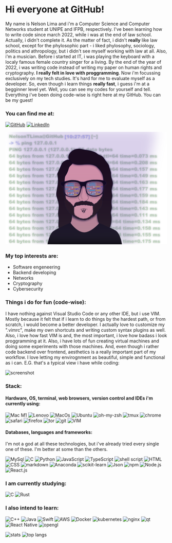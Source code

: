 # Hi everyone at GitHub!

My name is Nelson Lima and i\'m a Computer Science and Computer Networks student at UNIPE and IFPB, respectively. I\'ve been learning how to write code since march 2022, while i was at the end of law school. Actually, i didn\'t complete it. As the matter of fact, i didn\'t **really** like law school, except for the phylosophic part - i liked phylosophy, sociology, politics and athropology, but i didn\'t see myself working with law at all. Also, i\'m a musician. Before i started at IT, i was playing the keyboard with a localy famous female country singer for a living. By the end of the year of 2022, i was writing code instead of writing my paper on human rights and cryptography. **I really felt in love with proggramming**. Now i\'m focussing exclusively on my tech studies. It\'s hard for me to evaluate myself as a developer. So, even though i learn things **really fast**, i guess i'm at a begginner level yet. Well, you can see my codes for yourself and tell. Everything i\'ve been doing code-wise is right here at my GitHub. You can be my guest!

### You can find me at:

[![GitHub](https://img.shields.io/badge/GitHub-100000?style=for-the-badge&logo=github&logoColor=white)](https://github.com/NelsonTLima)
[![LinkedIn](https://img.shields.io/badge/LinkedIn-0077B5?style=for-the-badge&logo=linkedin&logoColor=white)](https://www.linkedin.com/in/nelsontlima/)

![miself coding draw](/assets/art.png)

### My top interests are:

- Software engeneering
- Backend developing
- Networks
- Cryptography
- Cybersecurity

### Things i do for fun (code-wise):

I have nothing against Visual Studio Code or any other IDE, but i use VIM. Mostly because it felt that if i learn to do things by the hardest path, or from scratch, i would become a better developer. I actually love to customize my ".vimrc", make my own shortcuts and writing custom syntax plugins as well. Also, i love how fast VIM is and, the most important, i love how badass i look proggramming at it. Also, i have lots of fun creating virtual machines and doing some experiments with those machines. And, even though i rather code backend over frontend, aesthetics is a really important part of my workflow. I love letting my envirognment as beautiful, simple and functional as i can. E.G. that\'s a typical view i have while coding:

![screenshot](/assets/screen.png)

### Stack:

#### Hardware, OS, terminal, web browsers, version control and IDEs i\'m currently using:

![Mac M1](https://img.shields.io/badge/Apple-Apple_Silicon-FFFFFF?style=for-the-badge&logo=apple&logoColor=white)
![Lenovo](https://img.shields.io/badge/lenovo-laptop-E2231A?style=for-the-badge&logo=acer&logoColor=white)
![MacOs](https://img.shields.io/badge/mac%20os-000000?style=for-the-badge&logo=apple&logoColor=hite)
![Ubuntu](https://img.shields.io/badge/Ubuntu-E95420?style=for-the-badge&logo=ubuntu&logoColor=white)
![oh-my-zsh](https://img.shields.io/badge/oh_my_zsh-1A2C34?style=for-the-badge&logo=ohmyzsh&logoColor=white)
![tmux](https://img.shields.io/badge/tmux-1BB91F?style=for-the-badge&logo=tmux&logoColor=white)
![chrome](https://img.shields.io/badge/Google_chrome-4285F4?style=for-the-badge&logo=Google-chrome&logoColor=white)
![safari](https://img.shields.io/badge/Safari-FF1B2D?style=for-the-badge&logo=Safari&logoColor=white)
![firefox](https://img.shields.io/badge/Firefox_Browser-FF7139?style=for-the-badge&logo=Firefox-Browser&logoColor=white)
![tor](https://img.shields.io/badge/Tor_Browser-7D4698?style=for-the-badge&logo=Tor-Browser&logoColor=white)
![git](https://img.shields.io/badge/Git-F05032?style=for-the-badge&logo=git&logoColor=white)
![VIM](https://img.shields.io/badge/VIM-%2311AB00.svg?&style=for-the-badge&logo=vim&logoColor=white)

#### Databases, languages and frameworks:
I\'m not a god at all these technologies, but i\'ve already tried every single one of these. I\'m better at some than the others.

![MySql](https://img.shields.io/badge/MySQL-005C84?style=for-the-badge&logo=mysql&logoColor=white)
![C](https://img.shields.io/badge/C-00599C?style=for-the-badge&logo=c&logoColor=white)
![Python](https://img.shields.io/badge/Python-3776AB?style=for-the-badge&logo=python&logoColor=white)
![JavaScript](https://img.shields.io/badge/JavaScript-323330?style=for-the-badge&logo=javascript&logoColor=F7DF1E)
![TypeScript](https://img.shields.io/badge/TypeScript-007ACC?style=for-the-badge&logo=typescript&logoColor=white)
![shell script](https://img.shields.io/badge/Shell_Script-121011?style=for-the-badge&logo=gnu-bash&logoColor=white)
![HTML](https://img.shields.io/badge/HTML5-E34F26?style=for-the-badge&logo=html5&logoColor=white)
![CSS](https://img.shields.io/badge/CSS3-1572B6?style=for-the-badge&logo=css3&logoColor=white)
![markdown](https://img.shields.io/badge/Markdown-000000?style=for-the-badge&logo=markdown&logoColor=white)
![Anaconda](https://img.shields.io/badge/conda-342B029.svg?&style=for-the-badge&logo=anaconda&logoColor=white)
![scikit-learn](https://img.shields.io/badge/scikit_learn-F7931E?style=for-the-badge&logo=scikit-learn&logoColor=white)
![Json](https://img.shields.io/badge/json-5E5C5C?style=for-the-badge&logo=json&logoColor=white)
![npm](https://img.shields.io/badge/npm-CB3837?style=for-the-badge&logo=npm&logoColor=white)
![Node.js](https://img.shields.io/badge/Node.js-339933?style=for-the-badge&logo=nodedotjs&logoColor=white)
![React.js](https://img.shields.io/badge/React-20232A?style=for-the-badge&logo=react&logoColor=61DAFB)

### I am currently studying:

![C](https://img.shields.io/badge/C-00599C?style=for-the-badge&logo=c&logoColor=white)
![Rust](https://img.shields.io/badge/Rust-black?style=for-the-badge&logo=rust&logoColor=#E57324)

### I also intend to learn:

![C++](https://img.shields.io/badge/C%2B%2B-00599C?style=for-the-badge&logo=c%2B%2B&logoColor=white)
![Java](https://img.shields.io/badge/Java-ED8B00?style=for-the-badge&logo=java&logoColor=white)
![Swift](https://img.shields.io/badge/Swift-FA7343?style=for-the-badge&logo=swift&logoColor=white)
![AWS](https://img.shields.io/badge/Amazon_AWS-232F3E?style=for-the-badge&logo=amazon-aws&logoColor=white)
![Docker](https://img.shields.io/badge/Docker-2CA5E0?style=for-the-badge&logo=docker&logoColor=white)
![kubernetes](https://img.shields.io/badge/kubernetes-326ce5.svg?&style=for-the-badge&logo=kubernetes&logoColor=white)
![nginx](https://img.shields.io/badge/Nginx-009639?style=for-the-badge&logo=nginx&logoColor=white)
![qt](https://img.shields.io/badge/Qt-41CD52?style=for-the-badge&logo=qt&logoColor=white)
![React Native](https://img.shields.io/badge/React_Native-20232A?style=for-the-badge&logo=react&logoColor=61DAFB)
![opengl](https://img.shields.io/badge/OpenGL-FFFFFF?style=for-the-badge&logo=opengl)

![stats](https://github-readme-stats.vercel.app/api/?username=NelsonTLima&show_icons=true&theme=radical)
![top langs](https://github-readme-stats.vercel.app/api/top-langs/?username=NelsonTLima&langs_count=8&layout=compact&show_icons=true&theme=radical)
